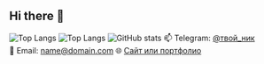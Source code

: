 ## Hi there 👋
![Top Langs](https://github-readme-stats.vercel.app/api/top-langs/?username=oncominglane&layout=compact&theme=dark)
![Top Langs](https://github-readme-stats.vercel.app/api/top-langs/?username=oncominglane&layout=compact&langs_count=8&theme=dark&hide=TeX)
![GitHub stats](https://github-readme-stats.vercel.app/api?username=ТВОЙ_НИК&show_icons=true&theme=dark)
📫 Telegram: [@твой_ник](https://t.me/твой_ник)  
📧 Email: name@domain.com
🌐 [Сайт или портфолио](https://example.com)


<!--
**oncominglane/oncominglane** is a ✨ _special_ ✨ repository because its `README.md` (this file) appears on your GitHub profile.

Here are some ideas to get you started:

- 🔭 I’m currently working on ...
- 🌱 I’m currently learning ...
- 👯 I’m looking to collaborate on ...
- 🤔 I’m looking for help with ...
- 💬 Ask me about ...
- 📫 How to reach me: ...
- 😄 Pronouns: ...
- ⚡ Fun fact: ...
-->
